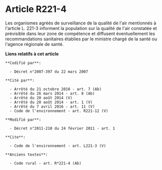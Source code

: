 # Article R221-4

Les organismes agréés de surveillance de la qualité de l'air mentionnés à l'article L. 221-3 informent la population sur la
qualité de l'air constatée et prévisible dans leur zone de compétence et diffusent éventuellement les recommandations
sanitaires établies par le ministre chargé de la santé ou l'agence régionale de santé.

**Liens relatifs à cet article**

	**Codifié par**:

	  - Décret n°2007-397 du 22 mars 2007

	**Cité par**:

	  - Arrêté du 21 octobre 2010 - art. 7 (Ab)
	  - Arrêté du 26 mars 2014 - art. 8 (Ab)
	  - Arrêté du 20 août 2014 (V)
	  - Arrêté du 20 août 2014 - art. 1 (V)
	  - Arrêté du 7 avril 2016 - art. 11 (V)
	  - Code de l'environnement - art. R221-12 (V)

	**Modifié par**:

	  - Décret n°2011-210 du 24 février 2011 - art. 1

	**Cite**:

	  - Code de l'environnement - art. L221-3 (V)

	**Anciens textes**:

	  - Code rural - art. R*221-4 (Ab)
